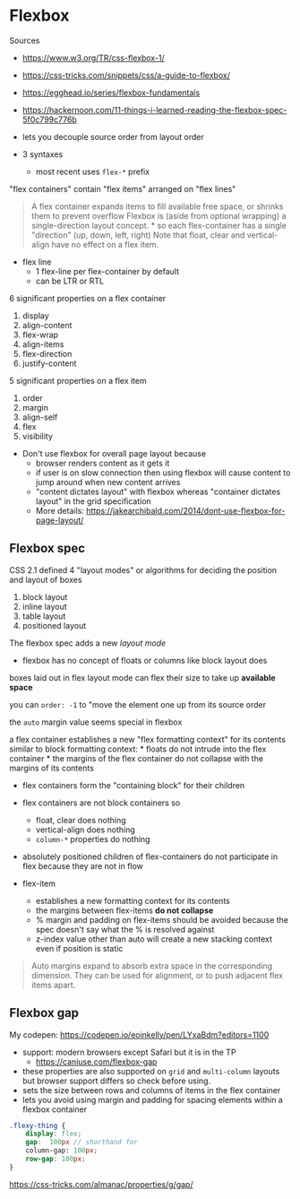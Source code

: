 # Flexbox

Sources

* https://www.w3.org/TR/css-flexbox-1/
* https://css-tricks.com/snippets/css/a-guide-to-flexbox/
* https://egghead.io/series/flexbox-fundamentals
* https://hackernoon.com/11-things-i-learned-reading-the-flexbox-spec-5f0c799c776b


* lets you decouple source order from layout order


* 3 syntaxes
    * most recent uses `flex-*` prefix


"flex containers" contain "flex items" arranged on "flex lines"
 > A flex container expands items to fill available free space, or shrinks them to prevent overflow
 > Flexbox is (aside from optional wrapping) a single-direction layout concept.
    * so each flex-container has a single "direction" (up, down, left, right)
> Note that float, clear and vertical-align have no effect on a flex item.

* flex line
    * 1 flex-line per flex-container by default
    * can be LTR or RTL

6 significant properties on a flex container

1. display
1. align-content
1. flex-wrap
1. align-items
1. flex-direction
1. justify-content


5 significant properties on a flex item

1. order
1. margin
1. align-self
1. flex
1. visibility


* Don't use flexbox for overall page layout because
    * browser renders content as it gets it
    * if user is on slow connection then using flexbox will cause content to jump around when new content arrives
    * "content dictates layout" with flexbox whereas "container dictates layout" in the grid specification
    * More details: https://jakearchibald.com/2014/dont-use-flexbox-for-page-layout/

## Flexbox spec

CSS 2.1 defined 4 "layout modes" or algorithms for deciding the position and layout of boxes

1. block layout
1. inline layout
1. table layout
1. positioned layout

The flexbox spec adds a new _layout mode_

* flexbox has no concept of floats or columns like block layout does

boxes laid out in flex layout mode can flex their size to take up **available space**

you can `order: -1` to "move the element one up from its source order

the `auto` margin value seems special in flexbox

a flex container establishes a new "flex formatting context" for its contents
similar to block formatting context:
    * floats do not intrude into the flex container
    * the margins of the flex container do not collapse with the margins of its contents
* flex containers form the "containing block" for their children
* flex containers are not block containers so
    * float, clear does nothing
    * vertical-align does nothing
    * `column-*` properties do nothing
* absolutely positioned children of flex-containers do not participate in flex because they are not in flow

* flex-item
    * establishes a new formatting context for its contents
    * the margins between flex-items **do not collapse**
    * % margin and padding on flex-items should be avoided because the spec doesn't say what the % is resolved against
    * z-index value other than auto will create a new stacking context even if position is static

> Auto margins expand to absorb extra space in the corresponding dimension.
> They can be used for alignment, or to push adjacent flex items apart.

## Flexbox gap

My codepen: https://codepen.io/eoinkelly/pen/LYxaBdm?editors=1100

* support: modern browsers except Safari but it is in the TP
    * https://caniuse.com/flexbox-gap
* these properties are also supported on `grid` and `multi-column` layouts but browser support differs so check before using.
* sets the size between rows and columns of items in the flex container
* lets you avoid using margin and padding for spacing elements within a flexbox container

```scss
.flexy-thing {
    display: flex;
    gap:  100px // shorthand for
    column-gap: 100px;
    row-gap: 100px;
}
```

https://css-tricks.com/almanac/properties/g/gap/